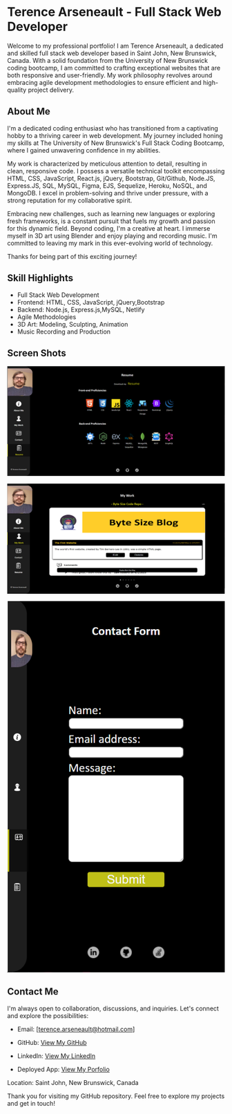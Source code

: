 # Terence Arseneault - Full Stack Web Developer

Welcome to my professional portfolio! I am Terence Arseneault, a dedicated and skilled full stack web developer based in Saint John, New Brunswick, Canada. With a solid foundation from the University of New Brunswick coding bootcamp, I am committed to crafting exceptional websites that are both responsive and user-friendly. My work philosophy revolves around embracing agile development methodologies to ensure efficient and high-quality project delivery.

## About Me

I'm a dedicated coding enthusiast who has transitioned from a captivating hobby to a thriving career in web development. My journey included honing my skills at The University of New Brunswick's Full Stack Coding Bootcamp, where I gained unwavering confidence in my abilities.

My work is characterized by meticulous attention to detail, resulting in clean, responsive code. I possess a versatile technical toolkit encompassing HTML, CSS, JavaScript, React.js, jQuery, Bootstrap, Git/Github, Node.JS, Express.JS, SQL, MySQL, Figma, EJS, Sequelize, Heroku, NoSQL, and MongoDB. I excel in problem-solving and thrive under pressure, with a strong reputation for my collaborative spirit.

Embracing new challenges, such as learning new languages or exploring fresh frameworks, is a constant pursuit that fuels my growth and passion for this dynamic field. Beyond coding, I'm a creative at heart. I immerse myself in 3D art using Blender and enjoy playing and recording music. I'm committed to leaving my mark in this ever-evolving world of technology.

Thanks for being part of this exciting journey!

## Skill Highlights

- Full Stack Web Development
- Frontend: HTML, CSS, JavaScript, jQuery,Bootstrap
- Backend: Node.js, Express.js,MySQL, Netlify
- Agile Methodologies
- 3D Art: Modeling, Sculpting, Animation
- Music Recording and Production

## Screen Shots

![Alt text](image-3.png)

![Alt text](image-2.png)

![Alt text](image-4.png)

## Contact Me

I'm always open to collaboration, discussions, and inquiries. Let's connect and explore the possibilities:

- Email: [terence.arseneault@hotmail.com]

- GitHub: [View My GitHub](https://github.com/Terence-A)

- LinkedIn: [View My LinkedIn](https://www.linkedin.com/in/terence-arseneault-90489b265/)

- Deployed App: [View My Porfolio](https://terence-arseneault-portfolio.netlify.app)

Location: Saint John, New Brunswick, Canada

Thank you for visiting my GitHub repository. Feel free to explore my projects and get in touch!
